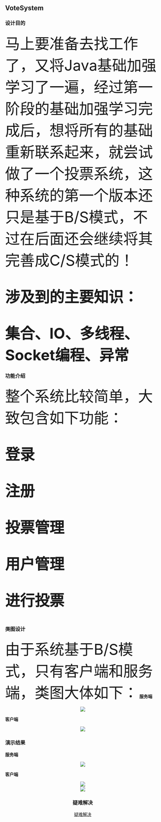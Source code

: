 ## **VoteSystem**

### **设计目的**
<font size=14>
马上要准备去找工作了，又将Java基础加强学习了一遍，经过第一阶段的基础加强学习完成后，想将所有的基础重新联系起来，就尝试做了一个投票系统，这种系统的第一个版本还只是基于B/S模式，不过在后面还会继续将其完善成C/S模式的！

**涉及到的主要知识：** 

**集合、IO、多线程、Socket编程、异常**
</font>

### **功能介绍**
<font size=14>
整个系统比较简单，大致包含如下功能：

**登录**

**注册**

**投票管理**

**用户管理**

**进行投票**

</font>

### **类图设计**
<font size=14>由于系统基于B/S模式，只有客户端和服务端，类图大体如下：</font>
**服务端**
<div  align="center">
  <img src="http://img.blog.csdn.net/20170815200326096?watermark/2/text/aHR0cDovL2Jsb2cuY3Nkbi5uZXQvQ2VjaWxpYTYyMA==/font/5a6L5L2T/fontsize/400/fill/I0JBQkFCMA==/dissolve/70/gravity/SouthEast">
</div> 

**客户端**
<div  align="center">
  <img src="http://img.blog.csdn.net/20170815200255846?watermark/2/text/aHR0cDovL2Jsb2cuY3Nkbi5uZXQvQ2VjaWxpYTYyMA==/font/5a6L5L2T/fontsize/400/fill/I0JBQkFCMA==/dissolve/70/gravity/SouthEast">
</div> 

### **演示结果**
**服务端**
<div  align="center">
  <img src="http://img.blog.csdn.net/20170815200357158?watermark/2/text/aHR0cDovL2Jsb2cuY3Nkbi5uZXQvQ2VjaWxpYTYyMA==/font/5a6L5L2T/fontsize/400/fill/I0JBQkFCMA==/dissolve/70/gravity/SouthEast">
</div> 

**客户端**
<div  align="center">
  <img src="http://img.blog.csdn.net/20170815200423977?watermark/2/text/aHR0cDovL2Jsb2cuY3Nkbi5uZXQvQ2VjaWxpYTYyMA==/font/5a6L5L2T/fontsize/400/fill/I0JBQkFCMA==/dissolve/70/gravity/SouthEast">
</div> 


<div align="center">
  <img src="http://img.blog.csdn.net/20170815200848476?watermark/2/text/aHR0cDovL2Jsb2cuY3Nkbi5uZXQvQ2VjaWxpYTYyMA==/font/5a6L5L2T/fontsize/400/fill/I0JBQkFCMA==/dissolve/70/gravity/SouthEast"
</div>

### **疑难解决**

[疑难解决](https://github.com/bxm0927/canvas-special)
